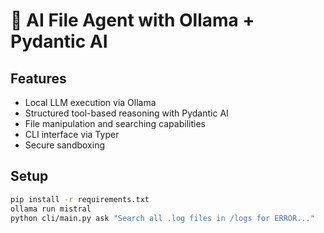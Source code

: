 # 🧠 AI File Agent with Ollama + Pydantic AI

## Features
- Local LLM execution via Ollama
- Structured tool-based reasoning with Pydantic AI
- File manipulation and searching capabilities
- CLI interface via Typer
- Secure sandboxing

## Setup

```bash
pip install -r requirements.txt
ollama run mistral
python cli/main.py ask "Search all .log files in /logs for ERROR..."
